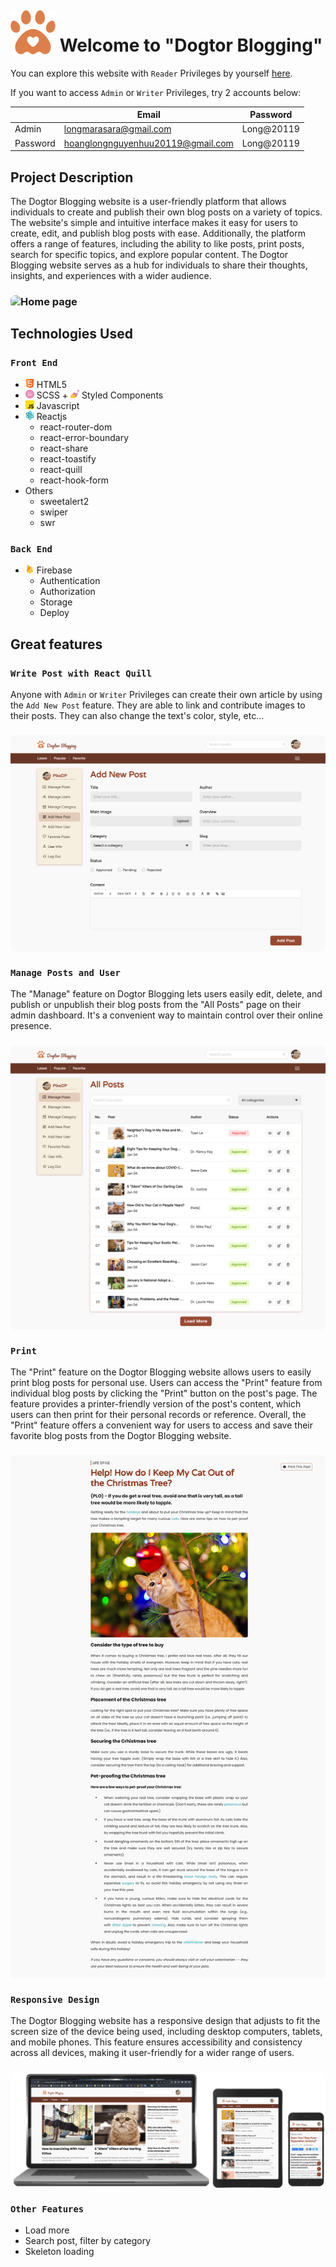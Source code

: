 # <img src="https://github.com/Marcus20119/IMAGES/blob/main/dogtor_blogging/logo-dogtor-blogging.png?raw=true" alt="logo" style="transform:translateY(5px);display:inline-block;width:72px;"></img> Welcome to "Dogtor Blogging"

You can explore this website with `Reader` Privileges by yourself [here](https://monkey-blogging-4878f.web.app).

If you want to access `Admin` or `Writer` Privileges, try 2 accounts below:
 
|           | Email                              | Password    |
| --------- | ---------------------------------- | ------------|
| Admin     | longmarasara@gmail.com             | Long@20119  |
| Password  | hoanglongnguyenhuu20119@gmail.com  | Long@20119  |

## Project Description

The Dogtor Blogging website is a user-friendly platform that allows individuals to create and publish their own blog posts on a variety of topics. The website's simple and intuitive interface makes it easy for users to create, edit, and publish blog posts with ease. Additionally, the platform offers a range of features, including the ability to like posts, print posts, search for specific topics, and explore popular content. The Dogtor Blogging website serves as a hub for individuals to share their thoughts, insights, and experiences with a wider audience.

### <img src="https://github.com/Marcus20119/IMAGES/blob/main/dogtor_blogging/dogtor-home-page.png?raw=true" alt="Home page" style="display:block;border-radius:8px;"></img>

## Technologies Used

### `Front End`

- <img src="https://github.com/Marcus20119/IMAGES/blob/main/icons/html.png?raw=true" alt="HTML5" style="width:14px;"/> HTML5
- <img src="https://github.com/Marcus20119/IMAGES/blob/main/icons/scss.png?raw=true" alt="SCSS" style="width:14px;"/> SCSS + <img src="https://github.com/Marcus20119/IMAGES/blob/main/icons/styled-components-2.png?raw=true" alt="Tailwind" style="width:14px;"/> Styled Components
- <img src="https://github.com/Marcus20119/IMAGES/blob/main/icons/javascript.png?raw=true" alt="JS" style="width:14px;"/> Javascript
- <img src="https://github.com/Marcus20119/IMAGES/blob/main/icons/react.png?raw=true" alt="React" style="width:14px;"/> Reactjs
  - react-router-dom 
  - react-error-boundary
  - react-share
  - react-toastify
  - react-quill
  - react-hook-form
- Others
  - sweetalert2
  - swiper
  - swr

### `Back End`

- <img src="https://github.com/Marcus20119/IMAGES/blob/main/icons/firebase.png?raw=true" alt="Supabase" style="width:14px;"/> Firebase
  - Authentication
  - Authorization
  - Storage
  - Deploy

## Great features

### `Write Post with React Quill`

Anyone with `Admin` or `Writer` Privileges can create their own article by using the `Add New Post` feature. They are able to link and contribute images to their posts. They can also change the text's color, style, etc...

### <img src="https://github.com/Marcus20119/IMAGES/blob/main/dogtor_blogging/dogtor-new-post.png?raw=true" alt="Explore" style="display:block;border-radius:8px;"></img>

### `Manage Posts and User`

The "Manage" feature on Dogtor Blogging lets users easily edit, delete, and publish or unpublish their blog posts from the "All Posts" page on their admin dashboard. It's a convenient way to maintain control over their online presence.

### <img src="https://github.com/Marcus20119/IMAGES/blob/main/dogtor_blogging/dogtor-posts-2.png?raw=true" alt="Posts" style="display:block;border-radius:8px;"></img>

### `Print`

The "Print" feature on the Dogtor Blogging website allows users to easily print blog posts for personal use. Users can access the "Print" feature from individual blog posts by clicking the "Print" button on the post's page. The feature provides a printer-friendly version of the post's content, which users can then print for their personal records or reference. Overall, the "Print" feature offers a convenient way for users to access and save their favorite blog posts from the Dogtor Blogging website.

### <img src="https://github.com/Marcus20119/IMAGES/blob/main/dogtor_blogging/dogtor-print.png?raw=true" alt="Print" style="display:block;border-radius:8px;"></img>

### `Responsive Design`

The Dogtor Blogging website has a responsive design that adjusts to fit the screen size of the device being used, including desktop computers, tablets, and mobile phones. This feature ensures accessibility and consistency across all devices, making it user-friendly for a wider range of users.

### <img src="https://github.com/Marcus20119/IMAGES/blob/main/dogtor_blogging/logo-dogtor-responsive.png?raw=true" alt="Responsive" style="display:block;border-radius:8px;"></img>

### `Other Features`

- Load more
- Search post, filter by category
- Skeleton loading

